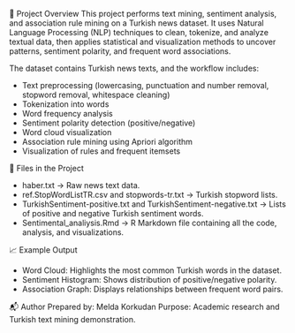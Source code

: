 📌 Project Overview
This project performs text mining, sentiment analysis, and association rule mining on a Turkish news dataset.
It uses Natural Language Processing (NLP) techniques to clean, tokenize, and analyze textual data, then applies statistical and visualization methods to uncover patterns, sentiment polarity, and frequent word associations.

The dataset contains Turkish news texts, and the workflow includes:
- Text preprocessing (lowercasing, punctuation and number removal, stopword removal, whitespace cleaning)
- Tokenization into words
- Word frequency analysis
- Sentiment polarity detection (positive/negative)
- Word cloud visualization
- Association rule mining using Apriori algorithm
- Visualization of rules and frequent itemsets

📂 Files in the Project
- haber.txt → Raw news text data.
- ref.StopWordListTR.csv and stopwords-tr.txt → Turkish stopword lists.
- TurkishSentiment-positive.txt and TurkishSentiment-negative.txt → Lists of positive and negative Turkish sentiment words.
- Sentimental_analiysis.Rmd → R Markdown file containing all the code, analysis, and visualizations.

📈 Example Output
- Word Cloud: Highlights the most common Turkish words in the dataset.
- Sentiment Histogram: Shows distribution of positive/negative polarity.
- Association Graph: Displays relationships between frequent word pairs.

📬 Author
Prepared by: Melda Korkudan
Purpose: Academic research and Turkish text mining demonstration.
